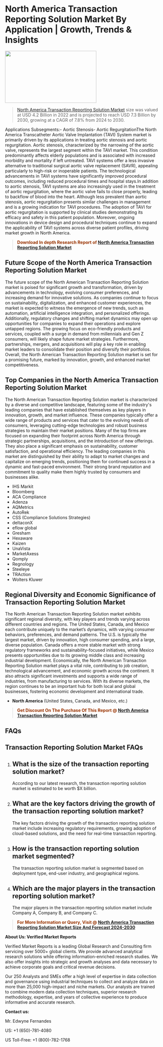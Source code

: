 <p><h1>North America Transaction Reporting Solution Market By Application | Growth, Trends & Insights</h1><p><img class="aligncenter size-medium wp-image-105565" src="https://ffe5etoiles.com/wp-content/uploads/2025/01/MST7-300x171.png" alt="" width="300" height="171" /></p><blockquote><p><a href="https://www.verifiedmarketreports.com/download-sample/?rid=252238&utm_source=Github-NA&utm_medium=357" target="_blank">North America Transaction Reporting Solution Market</a> size was valued at USD 4.2 Billion in 2022 and is projected to reach USD 7.3 Billion by 2030, growing at a CAGR of 7.8% from 2024 to 2030.</p></blockquote>Applications Subsegments:- Aortic Stenosis- Aortic RegurgitationThe North America Transcatheter Aortic Valve Implantation (TAVI) System market is primarily driven by its applications in treating aortic stenosis and aortic regurgitation. Aortic stenosis, characterized by the narrowing of the aortic valve, represents the largest segment within the TAVI market. This condition predominantly affects elderly populations and is associated with increased morbidity and mortality if left untreated. TAVI systems offer a less invasive alternative to traditional surgical aortic valve replacement (SAVR), appealing particularly to high-risk or inoperable patients. The technological advancements in TAVI systems have significantly improved procedural outcomes, including reduced procedural times and hospital stays.In addition to aortic stenosis, TAVI systems are also increasingly used in the treatment of aortic regurgitation, where the aortic valve fails to close properly, leading to backflow of blood into the heart. Although less prevalent than aortic stenosis, aortic regurgitation presents similar challenges in management and is a growing indication for TAVI procedures. The adoption of TAVI for aortic regurgitation is supported by clinical studies demonstrating its efficacy and safety in this patient population. Moreover, ongoing innovations in device design and procedural techniques continue to expand the applicability of TAVI systems across diverse patient profiles, driving market growth in North America.</p><blockquote><p><span style="color: #993300;"><strong>Download In depth Research Report of <a href="https://www.verifiedmarketreports.com/download-sample/?rid=252238&utm_source=Github-NA&utm_medium=357">North America Transaction Reporting Solution Market</a></strong></span></p></blockquote><h2>Future Scope of the North America Transaction Reporting Solution Market</h2><p>The future scope of the North American Transaction Reporting Solution market is poised for significant growth and transformation, driven by advancements in technology, evolving consumer preferences, and increasing demand for innovative solutions. As companies continue to focus on sustainability, digitalization, and enhanced customer experiences, the market is expected to witness the emergence of new trends, such as automation, artificial intelligence integration, and personalized offerings. Additionally, regulatory changes and shifting market dynamics may open up opportunities for companies to expand their operations and explore untapped regions. The growing focus on eco-friendly products and services, coupled with a surge in demand from millennials and Gen Z consumers, will likely shape future market strategies. Furthermore, partnerships, mergers, and acquisitions will play a key role in enabling market leaders to consolidate their position and diversify their portfolios. Overall, the North American Transaction Reporting Solution market is set for a promising future, marked by innovation, growth, and enhanced market competitiveness.</p><h2>Top Companies in the North America Transaction Reporting Solution Market</h2><p>The North American Transaction Reporting Solution market is characterized by a diverse and competitive landscape, featuring some of the industry's leading companies that have established themselves as key players in innovation, growth, and market influence. These companies typically offer a wide range of products and services that cater to the evolving needs of consumers, leveraging cutting-edge technologies and robust business strategies to maintain their market positions. Many of the top firms are focused on expanding their footprint across North America through strategic partnerships, acquisitions, and the introduction of new offerings. They also place a significant emphasis on sustainability, customer satisfaction, and operational efficiency. The leading companies in this market are distinguished by their ability to adapt to market changes and capitalize on emerging trends, positioning them for continued success in a dynamic and fast-paced environment. Their strong brand reputation and commitment to quality make them highly trusted by consumers and businesses alike.</p><p><ul><li>IHS Markit </li><li> Bloomberg </li><li> ACA Compliance </li><li> Adenza </li><li> AQMetrics </li><li> AutoRek </li><li> CSS (Compliance Solutions Strategies) </li><li> deltaconX </li><li> eflow global </li><li> Gresham </li><li> Hexaware </li><li> Kaizen </li><li> UnaVista </li><li> MarketAxess </li><li> Qomply </li><li> Regnology </li><li> Steeleye </li><li> TRAction </li><li> Wolters Kluwer</li></ul></p><h2>Regional Diversity and Economic Significance of Transaction Reporting Solution Market</h2><p>The North American Transaction Reporting Solution market exhibits significant regional diversity, with key players and trends varying across different countries and regions. The United States, Canada, and Mexico each contribute uniquely to the market’s dynamics, with varying consumer behaviors, preferences, and demand patterns. The U.S. is typically the largest market, driven by innovation, high consumer spending, and a large, diverse population. Canada offers a more stable market with strong regulatory frameworks and sustainability-focused initiatives, while Mexico presents opportunities due to its growing middle class and increasing industrial development. Economically, the North American Transaction Reporting Solution market plays a vital role, contributing to job creation, technological advancement, and economic growth across the continent. It also attracts significant investments and supports a wide range of industries, from manufacturing to services. With its diverse markets, the region continues to be an important hub for both local and global businesses, fostering economic development and international trade.</p><ul> <li><strong>North America</strong> (United States, Canada, and Mexico, etc.)</li></ul><blockquote><p><span style="color: #993300;"><strong>Get Discount On The Purchase Of This Report @ <a href="https://www.verifiedmarketreports.com/ask-for-discount/?rid=252238&utm_source=Github-NA&utm_medium=357">North America Transaction Reporting Solution Market</a></strong></span></p></blockquote><h2>FAQs</h2><p><h2>Transaction Reporting Solution Market FAQs</h1><ol> <li> <h2>What is the size of the transaction reporting solution market?</div><div></h2> <p>According to our latest research, the transaction reporting solution market is estimated to be worth $X billion.</p> </li> <li> <h2>What are the key factors driving the growth of the transaction reporting solution market?</div><div></h2> <p>The key factors driving the growth of the transaction reporting solution market include increasing regulatory requirements, growing adoption of cloud-based solutions, and the need for real-time transaction reporting.</p> </li> <!-- continue with your FAQs and answers --> <li> <h2>How is the transaction reporting solution market segmented?</div><div></h2> <p>The transaction reporting solution market is segmented based on deployment type, end-user industry, and geographical regions.</p> </li> <li> <h2>Which are the major players in the transaction reporting solution market?</div><div></h2> <p>The major players in the transaction reporting solution market include Company A, Company B, and Company C.</p> </li></ol></body></html></p><blockquote><p><span style="color: #993300;"><strong>For More Information or Query, Visit @ <a href="https://www.verifiedmarketreports.com/product/transaction-reporting-solution-market/">North America Transaction Reporting Solution Market Size And Forecast 2024-2030</a></strong></span></p></blockquote><p><strong>About Us: Verified Market Reports</strong></p><p>Verified Market Reports is a leading Global Research and Consulting firm servicing over 5000+ global clients. We provide advanced analytical research solutions while offering information-enriched research studies. We also offer insights into strategic and growth analyses and data necessary to achieve corporate goals and critical revenue decisions.</p><p>Our 250 Analysts and SMEs offer a high level of expertise in data collection and governance using industrial techniques to collect and analyze data on more than 25,000 high-impact and niche markets. Our analysts are trained to combine modern data collection techniques, superior research methodology, expertise, and years of collective experience to produce informative and accurate research.</p><p><strong>Contact us:</strong></p><p>Mr. Edwyne Fernandes</p><p>US: +1 (650)-781-4080</p><p>US Toll-Free: +1 (800)-782-1768</p>
